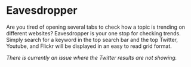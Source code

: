 # Eavesdropper

Are you tired of opening several tabs to check how a topic is trending on different websites?
Eavesdropper is your one stop for checking trends.
Simply search for a keyword in the top search bar and the top Twitter, Youtube, and Flickr will be displayed in an easy to read grid format.

*There is currently an issue where the Twitter results are not showing.*
